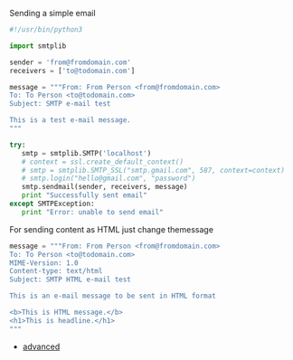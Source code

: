 Sending a simple email

```python
#!/usr/bin/python3

import smtplib

sender = 'from@fromdomain.com'
receivers = ['to@todomain.com']

message = """From: From Person <from@fromdomain.com>
To: To Person <to@todomain.com>
Subject: SMTP e-mail test

This is a test e-mail message.
"""

try:
   smtp = smtplib.SMTP('localhost')
   # context = ssl.create_default_context()
   # smtp = smtplib.SMTP_SSL("smtp.gmail.com", 587, context=context)
   # smtp.login("hello@gmail.com", "password")
   smtp.sendmail(sender, receivers, message)         
   print "Successfully sent email"
except SMTPException:
   print "Error: unable to send email"
```

For sending content as HTML just change themessage

```python
message = """From: From Person <from@fromdomain.com>
To: To Person <to@todomain.com>
MIME-Version: 1.0
Content-type: text/html
Subject: SMTP HTML e-mail test

This is an e-mail message to be sent in HTML format

<b>This is HTML message.</b>
<h1>This is headline.</h1>
"""
```

* [advanced](https://realpython.com/python-send-email/)

